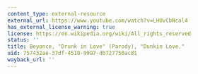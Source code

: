 ```yaml
---
content_type: external-resource
external_url: https://www.youtube.com/watch?v=LHUvCbNcal4
has_external_license_warning: true
license: https://en.wikipedia.org/wiki/All_rights_reserved
status: ''
title: Beyonce, "Drunk in Love" (Parody), "Dunkin Love."
uid: 757432ae-37df-4510-9997-db727750ac81
wayback_url: ''
---
```

